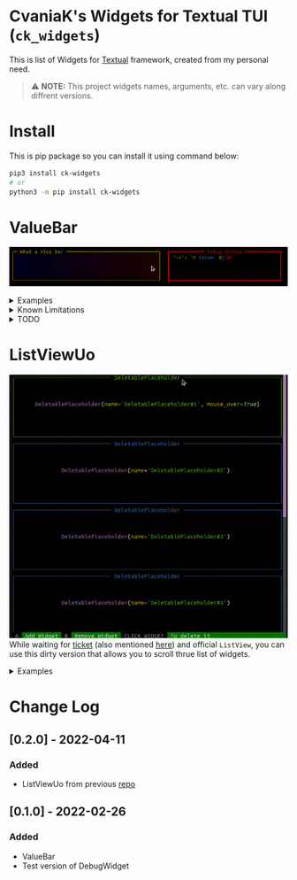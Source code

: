 # CvaniaK's Widgets for Textual TUI (`ck_widgets`)

This is list of Widgets for [Textual](https://github.com/Textualize/textual) framework, created from my personal need.

> ⚠ **NOTE:** This project widgets names, arguments, etc. can vary along diffrent versions.

# Install
This is pip package so you can install it using command below:
```bash
pip3 install ck-widgets
# or 
python3 -m pip install ck-widgets
```

# ValueBar
![CoolBarGif](https://github.com/Cvaniak/CvaniaksTextualWidgets/blob/progress-bar/documentation/NiceValueBar.gif?raw=true)  
<details>
<summary>Examples</summary>

The simples example:

```python
# Simples value bar
from ck_widgets.widgets import ValueBarH, ValueBarV
vbar_horizontal = ValueBarH(max_value=50)
# or 
vbar_vertical = ValueBarV(max_value=50)
```  

And here is example with almost all arguments:

![Example with many arguments](https://github.com/Cvaniak/CvaniaksTextualWidgets/blob/progress-bar/documentation/ValueBarArguments.png?raw=true)

```python
# Example with almost all arguments
from ck_widgets.widgets import ValueBarH, CColor, CustomColor
from rich import box

background_color: List[CColor] = ["rgb(0,0,0)", "rgb(0,0,0)", "yellow"]
ValueBarH(
    name="name_to_catch_in_event",
    label="Almost all arguments",
    label_align="left",
    label_position="bottom",
    start_value=25,
    max_value=50,
    height=6,
    instant=True,
    reversed=True,
    color=CustomColor.gradient("green", "rgb(0, 100, 250)"),
    bg_color=background_color,
    border_style="yellow",
    padding=(1,1),
    box=box.DOUBLE_EDGE,
)
```  

And this example:  
![LotOfValueBars](https://github.com/Cvaniak/CvaniaksTextualWidgets/blob/progress-bar/documentation/FullUglyDemo.png?raw=true)

you can check code in this file `ck_widgets/exmples/value_bar.py` or test it by using command below:  

```bash
python3 -m ck_widgets.examples.value_bar
```

</details>

<details>
<summary>Known Limitations</summary>

* You need to force size of layout to be not smaller than maximum size of of ValueBar (otherwise it will behave badly)
* ...

</details>

<details>
<summary>TODO</summary>

* Reactive version (so it gives values from 0 to 1 and can be resized/'squashed')  
* Be sure that provide all arguments  
* Test edge cases  
* Clean up how to provide color  
* Label on left or right site  
* ...

</details>


# ListViewUo
![Image](https://github.com/Cvaniak/CvaniaksTextualWidgets/blob/progress-bar/documentation/ListViewDemo.gif?raw=true)  
While waiting for [ticket](https://github.com/Textualize/textual/projects/1#card-66941810) (also mentioned [here](https://github.com/Textualize/textual/discussions/196)) and official `ListView`, you can use this dirty version that allows you to scroll thrue list of widgets.  

<details>
<summary>Examples</summary>
You can use it this way:

```python
from ck_widgets_lv import ListViewUo

class TestListView(App):
    async def on_mount(self, event: events.Mount) -> None:
        await self.view.dock(ListViewUo([Placeholder(height=10) for _ in range(20)]))

if __name__ == "__main__":
    TestListView.run()
```

or more complex example (from gif demo above):
```python
from textual.widgets import Placeholder
from textual.widget import Widget
from textual.events import Message
from textual.app import App
from textual import events

from ck_widgets.widgets import ListViewUo

if __name__ == "__main__":
    from textual.widgets import Footer

    class DeleteStatus(Message):
        def __init__(self, sender: Widget):
            super().__init__(sender)
            self.to_delete = sender

    class DeletablePlaceholder(Placeholder):
        async def on_click(self, event: events.Click) -> None:
            await self.emit(DeleteStatus(self))

    class TestListView(App):
        async def action_add(self) -> None:
            await self.list_view.add_widget(DeletablePlaceholder(height=10))
            self.refresh()

        async def action_add_index_2(self) -> None:
            await self.list_view.add_widget(DeletablePlaceholder(height=10), index=2)
            self.refresh()

        async def action_remove(self) -> None:
            await self.list_view.remove_widget_by_index()
            self.refresh()

        async def action_remove_index_2(self) -> None:
            await self.list_view.remove_widget_by_index(index=2)
            self.refresh()

        async def on_load(self, _: events.Load) -> None:
            await self.bind("a", "add()", "Add Widget")
            await self.bind("s", "add_index_2()", "Add Widget in index 2")
            await self.bind("r", "remove()", "Remove Widget")
            await self.bind("e", "remove_index_2()", "Remove Widget in index 2")
            await self.bind("Click Widget", "_()", "To delete it")

        async def on_mount(self, event: events.Mount) -> None:
            self.list_view = ListViewUo(
                [DeletablePlaceholder(height=10) for _ in range(7)]
            )

            await self.view.dock(Footer(), edge="bottom")
            await self.view.dock(self.list_view)

        async def handle_delete_status(self, message: DeleteStatus):
            await self.list_view.remove_widget(message.to_delete)

    TestListView.run()
```

</details>

# Change Log

## [0.2.0] - 2022-04-11

### Added
* ListViewUo from previous [repo](https://github.com/Cvaniak/TextualListViewUnofficial)

## [0.1.0] - 2022-02-26

### Added
* ValueBar
* Test version of DebugWidget


